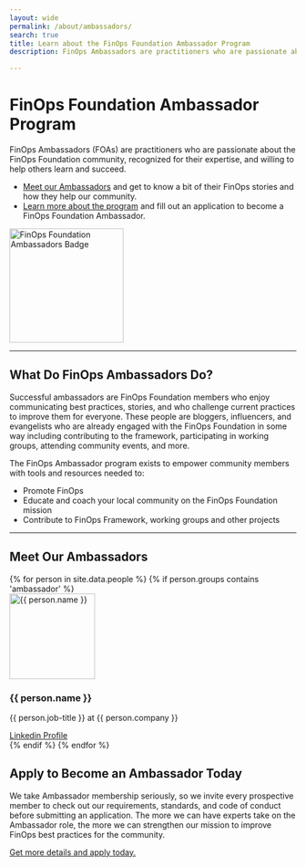 ```yaml
---
layout: wide
permalink: /about/ambassadors/
search: true
title: Learn about the FinOps Foundation Ambassador Program
description: FinOps Ambassadors are practitioners who are passionate about the FinOps Foundation community, recognized for their expertise, represent the community at meetups and trade events, and willing to help others learn and succeed. Get more information about how to become an Ambassador to help us continue to grow our community.

---
```

# FinOps Foundation Ambassador Program

<div class="flex flex-wrap">
  <div class="w-full md:w-1/2">
    FinOps Ambassadors (FOAs) are practitioners who are passionate about the FinOps Foundation community, recognized for their expertise, and willing to help others learn and succeed.
  
  <ul>
    <li><a href="#ambassadors">Meet our Ambassadors</a> and get to know a bit of their FinOps stories and how they help our community.</li>
    <li><a href="/ambassadors/apply">Learn more about the program</a> and fill out an application to become a FinOps Foundation Ambassador.</li>
  </ul>
  </div>
  <div class="w-full md:w-1/2 text-center">
    <img src="/img/ambassadors/ambassadors.png" alt="FinOps Foundation Ambassadors Badge" width="200" class="inline-block">
  </div>
</div>



---

## What Do FinOps Ambassadors Do?
Successful ambassadors are FinOps Foundation members who enjoy communicating best practices, stories, and who challenge current practices to improve them for everyone. These people are bloggers, influencers, and evangelists who are already engaged with the FinOps Foundation in some way including contributing to the framework, participating in working groups, attending community events, and more.

The FinOps Ambassador program exists to empower community members with tools and resources needed to:
* Promote FinOps
* Educate and coach your local community on the FinOps Foundation mission
* Contribute to FinOps Framework, working groups and other projects

---

## Meet Our Ambassadors

<div id="ambassadors" class="flex md:flex-row flex-wrap items-stretch p-4 rounded-md mt-4">
{% for person in site.data.people %}
  {% if person.groups contains 'ambassador' %}
     <div class="w-1/2 md:w-1/3 p-2 flex">
      <div class="flex flex-col bg-gray-100 w-full items-stretch text-center p-2 rounded-lg shadow-sm border-solid border-gray-200 border hover:-translate-y-1 hover:shadow-lg transition transform duration-500 hover:border-green-500">
        <div>
          <img src="/img/people/{{ person.image }}" alt="{{ person.name }}" width="150" class="rounded-full inline-block" />
        </div>
        <div class="flex-grow">
          <h3 class="mb-1 mt-2">{{ person.name }}</h3>
          <p class="px-2 mb-1 leading-snug">{{ person.job-title }} at {{ person.company }}</p>
        </div>
        <a href="{{ person.linkedin-url }}" class="text-sm text-green-500 hover:text-green-600 transition-colors duration-200">Linkedin Profile</a>
      </div>
    </div>
  {% endif %}
{% endfor %}
</div>

## Apply to Become an Ambassador Today
We take Ambassador membership seriously, so we invite every prospective member to check out our requirements, standards, and code of conduct before submitting an application. The more we can have experts take on the Ambassador role, the more we can strengthen our mission to improve FinOps best practices for the community.

[Get more details and apply today.](/ambassadors/apply/)